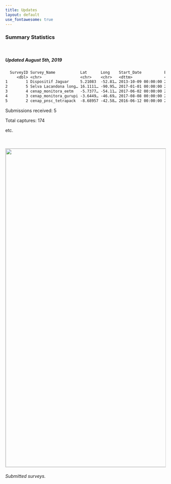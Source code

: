 ```yaml
---
title: Updates
layout: default
use_fontawesome: true
---
```


<h3>Summary Statistics</h3>
<br>
<h5 class="italic"> Updated August 5th, 2019</h5>

```txt
  SurveyID Survey_Name           Lat      Long    Start_Date          End_Date            Country  Stations Captures Individuals
     <dbl> <chr>                 <chr>    <chr>   <dttm>              <dttm>              <chr>       <int>    <int>       <int>
1        1 Dispositif Jaguar     5.21083  -52.81… 2013-10-09 00:00:00 2014-03-18 00:00:00 French …       30       75          19
2        5 Selva Lacandona long… 16.1111… -90.95… 2017-01-01 00:00:00 2017-04-04 00:00:00 Mexico         33       25          10
3        4 cenap_monitora_eetm   -5.7377… -54.11… 2017-06-02 00:00:00 2017-08-27 00:00:00 Brazil         58        4           3
4        3 cenap_monitora_gurupi -3.6449… -46.69… 2017-08-08 00:00:00 2017-10-24 00:00:00 Brazil         60        5           4
5        2 cenap_pnsc_tetrapack  -8.68957 -42.58… 2016-06-12 00:00:00 2016-10-18 00:00:00 Brazil         60       65          25
``` 

<div class="row content-row">     
<div class="col-12 col-sm-8">
    <p class="italic">Submissions received: 5</p>
    <p class="italic">Total captures: 174</p>
    <p class="italic">etc.</p>
</div>
<div class="col-12 col-sm-4 image-wrapper">
    <br>
    <br>
    <img src="{{ site.baseurl }}/images/map_updates/surveys_080519.png" width="1000" style="border:1px solid #cccccc">
    <h6 class="italic">Submitted surveys.</h6>
</div>
</div>
<br>  
